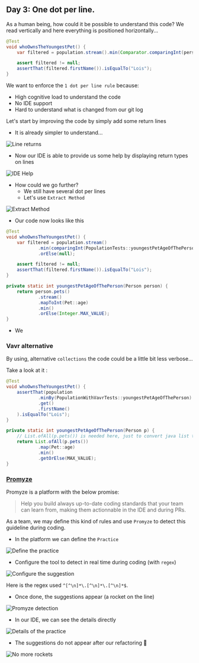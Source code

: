 ## Day 3: One dot per line.
As a human being, how could it be possible to understand this code? We read vertically and here everything is positioned horizontally...

```java
@Test
void whoOwnsTheYoungestPet() {
    var filtered = population.stream().min(Comparator.comparingInt(person -> person.pets().stream().mapToInt(Pet::age).min().orElse(Integer.MAX_VALUE))).orElse(null);

    assert filtered != null;
    assertThat(filtered.firstName()).isEqualTo("Lois");
}
```

We want to enforce the `1 dot per line rule` because:
- High cognitive load to understand the code
- No IDE support
- Hard to understand what is changed from our git log

Let's start by improving the code by simply add some return lines
- It is already simpler to understand...

![Line returns](img/line-returns.png)

- Now our IDE is able to provide us some help by displaying return types on lines

![IDE Help](img/ide-help.png)

- How could we go further?
  - We still have several dot per lines
  - Let's use `Extract Method`

![Extract Method](img/extract-method.png)

- Our code now looks like this

```java
@Test
void whoOwnsTheYoungestPet() {
    var filtered = population.stream()
            .min(comparingInt(PopulationTests::youngestPetAgeOfThePerson))
            .orElse(null);

    assert filtered != null;
    assertThat(filtered.firstName()).isEqualTo("Lois");
}

private static int youngestPetAgeOfThePerson(Person person) {
    return person.pets()
            .stream()
            .mapToInt(Pet::age)
            .min()
            .orElse(Integer.MAX_VALUE);
}
```

- We

### Vavr alternative
By using, alternative `collections` the code could be a little bit less verbose...

Take a look at it :

```java
@Test
void whoOwnsTheYoungestPet() {
    assertThat(population
            .minBy(PopulationWithVavrTests::youngestPetAgeOfThePerson)
            .get()
            .firstName()
    ).isEqualTo("Lois");
}

private static int youngestPetAgeOfThePerson(Person p) {
    // List.ofAll(p.pets()) is needed here, just to convert java list to vavr list
    return List.ofAll(p.pets())
            .map(Pet::age)
            .min()
            .getOrElse(MAX_VALUE);
}
```

### [Promyze](https://www.promyze.com/)
Promyze is a platform with the below promise:
> Help you build always up-to-date coding standards that your team can learn from, making them actionnable in the IDE and during PRs.

As a team, we may define this kind of rules and use `Promyze` to detect this guideline during coding.

- In the platform we can define the `Practice`

![Define the practice](img/define-practice.png)

- Configure the tool to detect in real time during coding (with `regex`)

![Configure the suggestion](img/define-automatic-suggestions.png)

Here is the regex used `^[^\n]*\.[^\n]*\.[^\n]*$`.

- Once done, the suggestions appear (a rocket on the line)

![Promyze detection](img/promyze-detection.png)

- In our IDE, we can see the details directly

![Details of the practice](img/explanations.png)

- The suggestions do not appear after our refactoring 🤩

![No more rockets](img/no-more-rockets.png)